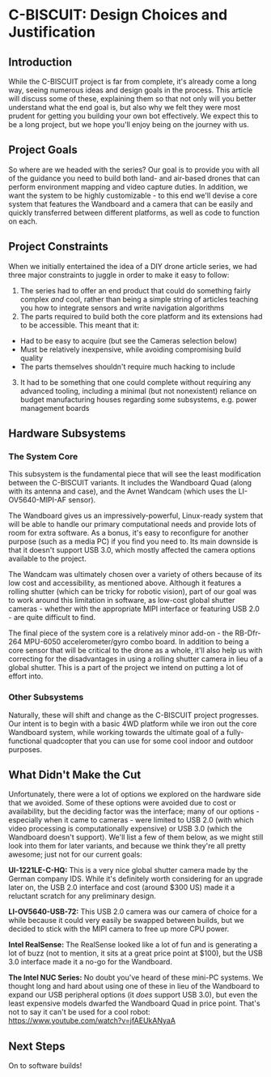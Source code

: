 # C-BISCUIT: Design Choices and Justification

## Introduction

While the C-BISCUIT project is far from complete, it's already come a long way, seeing numerous ideas and design goals in the process. This article will discuss some of these, explaining them so that not only will you better understand what the end goal is, but also why we felt they were most prudent for getting you building your own bot effectively. We expect this to be a long project, but we hope you'll enjoy being on the journey with us.

## Project Goals

So where are we headed with the series? Our goal is to provide you with all of the guidance you need to build both land- and air-based drones that can perform environment mapping and video capture duties. In addition, we want the system to be highly customizable - to this end we'll devise a core system that features the Wandboard and a camera that can be easily and quickly transferred between different platforms, as well as code to function on each.

## Project Constraints

When we initially entertained the idea of a DIY drone article series, we had three major constraints to juggle in order to make it easy to follow:

1. The series had to offer an end product that could do something fairly complex _and_ cool, rather than being a simple string of articles teaching you how to integrate sensors and write navigation algorithms
2. The parts required to build both the core platform and its extensions had to be accessible. This meant that it:
  - Had to be easy to acquire (but see the Cameras selection below)
  - Must be relatively inexpensive, while avoiding compromising build quality
  - The parts themselves shouldn't require much hacking to include
3. It had to be something that one could complete without requiring any advanced tooling, including a minimal (but not nonexistent) reliance on budget manufacturing houses regarding some subsystems, e.g. power management boards

## Hardware Subsystems

### The System Core

This subsystem is the fundamental piece that will see the least modification between the C-BISCUIT variants. It includes the Wandboard Quad (along with its antenna and case), and the Avnet Wandcam (which uses the LI-OV5640-MIPI-AF sensor).

The Wandboard gives us an impressively-powerful, Linux-ready system that will be able to handle our primary computational needs and provide lots of room for extra software. As a bonus, it's easy to reconfigure for another purpose (such as a media PC) if you find you need to. Its main downside is that it doesn't support USB 3.0, which mostly affected the camera options available to the project.

The Wandcam was ultimately chosen over a variety of others because of its low cost and accessibility, as mentioned above. Although it features a rolling shutter (which can be tricky for robotic vision), part of our goal was to work around this limitation in software, as low-cost global shutter cameras - whether with the appropriate MIPI interface or featuring USB 2.0 - are quite difficult to find.

The final piece of the system core is a relatively minor add-on - the RB-Dfr-264 MPU-6050 accelerometer/gyro combo board. In addition to being a core sensor that will be critical to the drone as a whole, it'll also help us with correcting for the disadvantages in using a rolling shutter camera in lieu of a global shutter. This is a part of the project we intend on putting a lot of effort into.

### Other Subsystems

Naturally, these will shift and change as the C-BISCUIT project progresses. Our intent is to begin with a basic 4WD platform while we iron out the core Wandboard system, while working towards the ultimate goal of a fully-functional quadcopter that you can use for some cool indoor and outdoor purposes.

## What Didn't Make the Cut

Unfortunately, there were a lot of options we explored on the hardware side that we avoided. Some of these options were avoided due to cost or availability, but the deciding factor was the interface; many of our options - especially when it came to cameras - were limited to USB 2.0 (with which video processing is computationally expensive) or USB 3.0 (which the Wandboard doesn't support). We'll list a few of them below, as we might still look into them for later variants, and because we think they're all pretty awesome; just not for our current goals:

**UI-1221LE-C-HQ:** This is a very nice global shutter camera made by the German company IDS. While it's definitely worth considering for an upgrade later on, the USB 2.0 interface and cost (around $300 US) made it a reluctant scratch for any preliminary design.

**LI-OV5640-USB-72:** This USB 2.0 camera was our camera of choice for a while because it could very easily be swapped between builds, but we decided to stick with the MIPI camera to free up more CPU power.

**Intel RealSense:** The RealSense looked like a lot of fun and is generating a lot of buzz (not to mention, it sits at a great price point at $100), but the USB 3.0 interface made it a no-go for the Wandboard.

**The Intel NUC Series:** No doubt you've heard of these mini-PC systems. We thought long and hard about using one of these in lieu of the Wandboard to expand our USB peripheral options (it _does_ support USB 3.0), but even the least expensive models dwarfed the Wandboard Quad in price point. That's not to say it can't be used for a cool robot: https://www.youtube.com/watch?v=jfAEUkANyaA

## Next Steps

On to software builds!
